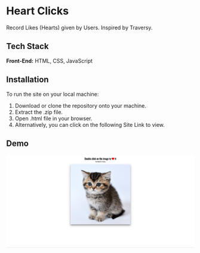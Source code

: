 # Heart Clicks

Record Likes (Hearts) given by Users. Inspired by Traversy.

## Tech Stack

**Front-End:** HTML, CSS, JavaScript

## Installation

To run the site on your local machine:

1. Download or clone the repository onto your machine.
2. Extract the .zip file.
3. Open .html file in your browser.
4. Alternatively, you can click on the following Site Link to view.

## Demo

![](/assets/screenshot.png)
